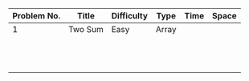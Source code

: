 | Problem No. | Title   | Difficulty | Type  | Time | Space |
| ----------- | ------- | ---------- | ----- | ---- | ----- |
| 1           | Two Sum | Easy       | Array |      |       |
|             |         |            |       |      |       |
|             |         |            |       |      |       |
|             |         |            |       |      |       |
|             |         |            |       |      |       |
|             |         |            |       |      |       |
|             |         |            |       |      |       |
|             |         |            |       |      |       |
|             |         |            |       |      |       |
|             |         |            |       |      |       |
|             |         |            |       |      |       |
|             |         |            |       |      |       |
|             |         |            |       |      |       |
